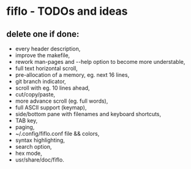 # fiflo - TODOs and ideas
## delete one if done:
- every header description,
- improve the makefile,
- rework man-pages and --help option to become more understable,
- full text horizontal scroll,
- pre-allocation of a memory, eg. next 16 lines,
- git branch indicator,
- scroll with eg. 10 lines ahead,
- cut/copy/paste,
- more advance scroll (eg. full words),
- full ASCII support (keymap),
- side/bottom pane with filenames and keyboard shortcuts,
- TAB key,
- paging,
- ~/.config/fiflo.conf file && colors,
- syntax highlighting,
- search option,
- hex mode,
- usr/share/doc/fiflo.
